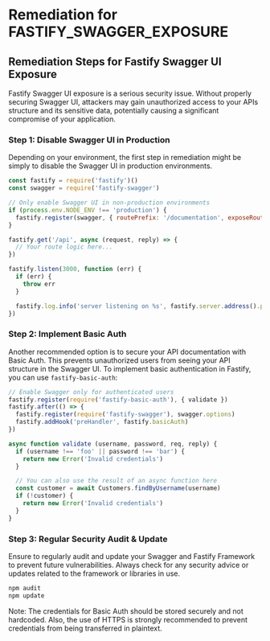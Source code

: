 # Remediation for FASTIFY_SWAGGER_EXPOSURE

## Remediation Steps for Fastify Swagger UI Exposure
Fastify Swagger UI exposure is a serious security issue. Without properly securing Swagger UI, attackers may gain unauthorized access to your APIs structure and its sensitive data, potentially causing a significant compromise of your application.

### Step 1: Disable Swagger UI in Production

Depending on your environment, the first step in remediation might be simply to disable the Swagger UI in production environments.
```javascript
const fastify = require('fastify')()
const swagger = require('fastify-swagger')

// Only enable Swagger UI in non-production environments
if (process.env.NODE_ENV !== 'production') {
  fastify.register(swagger, { routePrefix: '/documentation', exposeRoute: true })
} 

fastify.get('/api', async (request, reply) => {
  // Your route logic here...
})

fastify.listen(3000, function (err) {
  if (err) {
    throw err
  }

  fastify.log.info('server listening on %s', fastify.server.address().port)
})
```

### Step 2: Implement Basic Auth

Another recommended option is to secure your API documentation with Basic Auth. This prevents unauthorized users from seeing your API structure in the Swagger UI. To implement basic authentication in Fastify, you can use `fastify-basic-auth`:

```javascript
// Enable Swagger only for authenticated users
fastify.register(require('fastify-basic-auth'), { validate })
fastify.after(() => {
  fastify.register(require('fastify-swagger'), swagger.options)
  fastify.addHook('preHandler', fastify.basicAuth)
})

async function validate (username, password, req, reply) {
  if (username !== 'foo' || password !== 'bar') {
    return new Error('Invalid credentials')
  }

  // You can also use the result of an async function here
  const customer = await Customers.findByUsername(username)
  if (!customer) {
    return new Error('Invalid credentials')
  }
}
```
### Step 3: Regular Security Audit & Update

Ensure to regularly audit and update your Swagger and Fastify Framework to prevent future vulnerabilities. Always check for any security advice or updates related to the framework or libraries in use. 

```bash
npm audit
npm update
```

Note: The credentials for Basic Auth should be stored securely and not hardcoded. Also, the use of HTTPS is strongly recommended to prevent credentials from being transferred in plaintext.